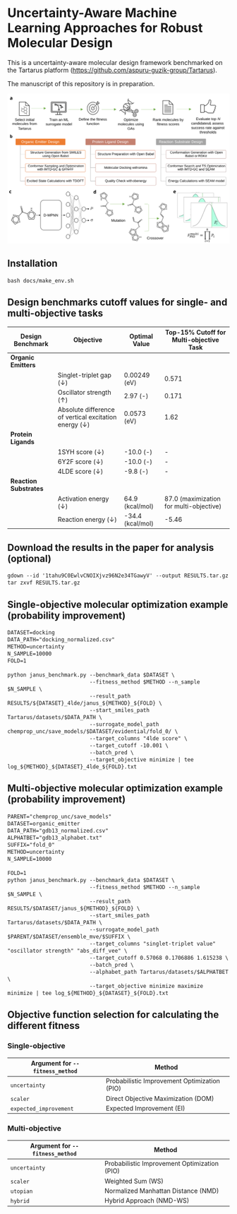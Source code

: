 # Uncertainty-Aware Machine Learning Approaches for Robust Molecular Design
This is a uncertainty-aware molecular design framework benchmarked on the Tartarus platform (https://github.com/aspuru-guzik-group/Tartarus).

The manuscript of this repository is in preparation.

![alt text](docs/ms_1_overview_a.svg)

## Installation
```
bash docs/make_env.sh
```

## Design benchmarks cutoff values for single- and multi-objective tasks
| Design Benchmark | Objective | Optimal Value | Top-15% Cutoff for Multi-objective Task |
|------------------|-----------|---------------|----------------------------------------|
| **Organic Emitters** | | | |
| | Singlet-triplet gap (↓) | 0.00249 (eV) | 0.571 |
| | Oscillator strength (↑) | 2.97 (-) | 0.171 |
| | Absolute difference of vertical excitation energy (↓) | 0.0573 (eV) | 1.62 |
| **Protein Ligands** | | | |
| | 1SYH score (↓) | -10.0 (-) | - |
| | 6Y2F score (↓) | -10.0 (-) | - |
| | 4LDE score (↓) | -9.8 (-) | - |
| **Reaction Substrates** | | | |
| | Activation energy (↓) | 64.9 (kcal/mol) | 87.0 (maximization for multi-objective) |
| | Reaction energy (↓) | -34.4 (kcal/mol) | -5.46 |

## Download the results in the paper for analysis (optional)
```
gdown --id '1tahu9C0EwlvCNOIXjvz96N2e34TGawyV' --output RESULTS.tar.gz
tar zxvf RESULTS.tar.gz
```

## Single-objective molecular optimization example (probability improvement)
```
DATASET=docking
DATA_PATH="docking_normalized.csv"
METHOD=uncertainty
N_SAMPLE=10000
FOLD=1

python janus_benchmark.py --benchmark_data $DATASET \
                          --fitness_method $METHOD --n_sample $N_SAMPLE \
                          --result_path RESULTS/${DATASET}_4lde/janus_${METHOD}_${FOLD} \
                          --start_smiles_path Tartarus/datasets/$DATA_PATH \
                          --surrogate_model_path chemprop_unc/save_models/$DATASET/evidential/fold_0/ \
                          --target_columns "4lde score" \
                          --target_cutoff -10.001 \
                          --batch_pred \
                          --target_objective minimize | tee log_${METHOD}_${DATASET}_4lde_${FOLD}.txt
```

## Multi-objective molecular optimization example (probability improvement)
```
PARENT="chemprop_unc/save_models"
DATASET=organic_emitter
DATA_PATH="gdb13_normalized.csv"
ALPHATBET="gdb13_alphabet.txt"
SUFFIX="fold_0"
METHOD=uncertainty
N_SAMPLE=10000

FOLD=1
python janus_benchmark.py --benchmark_data $DATASET \
                          --fitness_method $METHOD --n_sample $N_SAMPLE \
                          --result_path RESULTS/$DATASET/janus_${METHOD}_${FOLD} \
                          --start_smiles_path Tartarus/datasets/$DATA_PATH \
                          --surrogate_model_path $PARENT/$DATASET/ensemble_mve/$SUFFIX \
                          --target_columns "singlet-triplet value" "oscillator strength" "abs_diff_vee" \
                          --target_cutoff 0.57068 0.1706886 1.615238 \
                          --batch_pred \
                          --alphabet_path Tartarus/datasets/$ALPHATBET \
                          --target_objective minimize maximize minimize | tee log_${METHOD}_${DATASET}_${FOLD}.txt
```

## Objective function selection for calculating the different fitness
### Single-objective
| Argument for `--fitness_method` | Method                         |
|---------------------------------|--------------------------------|
| `uncertainty`                   | Probabilistic Improvement Optimization (PIO) |
| `scaler`                        | Direct Objective Maximization (DOM)          |
| `expected_improvement`          | Expected Improvement (EI)                    |

### Multi-objective
| Argument for `--fitness_method` | Method               |
|--------------|--------------------------------|
| `uncertainty`| Probabilistic Improvement Optimization (PIO)  |
| `scaler`     | Weighted Sum (WS)                             |
| `utopian`    | Normalized Manhattan Distance (NMD)           |
| `hybrid`     | Hybrid Approach (NMD-WS)                      |
